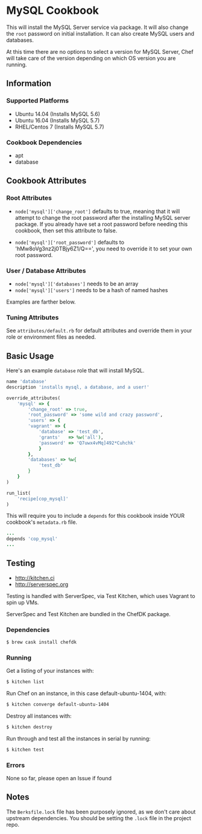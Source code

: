 # MySQL Cookbook
This will install the MySQL Server service via package. It will also change the 
`root` password on initial installation. It can also create MySQL users and
databases.

At this time there are no options to select a version for MySQL Server, Chef will
take care of the version depending on which OS version you are running.

## Information
### Supported Platforms
- Ubuntu 14.04 (Installs MySQL 5.6)
- Ubuntu 16.04 (Installs MySQL 5.7)
- RHEL/Centos 7 (Installs MySQL 5.7)

### Cookbook Dependencies
- apt
- database

## Cookbook Attributes
### Root Attributes
* `node['mysql']['change_root']` defaults to true, meaning that it will attempt to
change the root password after the installing MySQL server package. If you
already have set a root password before needing this cookbook, then set this
attribute to false.

* `node['mysql']['root_password']` defaults to 'hMw8oVg3nz2j0TBjy6Z1/Q==',
you need to override it to set your own root password.

### User / Database Attributes
* `node['mysql']['databases']` needs to be an array
* `node['mysql']['users']` needs to be a hash of named hashes

Examples are farther below.

### Tuning Attributes
See `attributes/default.rb` for default attributes and override them in your
role or environment files as needed.

## Basic Usage
Here's an example `database` role that will install MySQL.

```ruby
name 'database'
description 'installs mysql, a database, and a user!'

override_attributes(
    'mysql' => {
        'change_root' => true,
        'root_password' => 'some wild and crazy password',
        'users' => {
	    'vagrant' => {
	        'database' => 'test_db',
	        'grants'   => %w('all'),
	        'password' => 'Q7uwx4vMq]492*Cuhchk'
            }
        },
        'databases' => %w{
            'test_db'
        }
    }
)

run_list(
    'recipe[cop_mysql]'
)
```

This will require you to include a `depends` for this cookbook inside YOUR cookbook's
`metadata.rb` file.

```ruby
...
depends 'cop_mysql'
...
```

## Testing
* http://kitchen.ci
* http://serverspec.org

Testing is handled with ServerSpec, via Test Kitchen, which uses Vagrant to spin up VMs.

ServerSpec and Test Kitchen are bundled in the ChefDK package.

### Dependencies
```bash
$ brew cask install chefdk
```

### Running
Get a listing of your instances with:

```bash
$ kitchen list
```

Run Chef on an instance, in this case default-ubuntu-1404, with:

```bash
$ kitchen converge default-ubuntu-1404
```

Destroy all instances with:

```bash
$ kitchen destroy
```

Run through and test all the instances in serial by running:

```bash
$ kitchen test
```

### Errors
None so far, please open an Issue if found

## Notes
The `Berksfile.lock` file has been purposely ignored, as we don't care about
upstream dependencies. You should be setting the `.lock` file in the project
repo.
